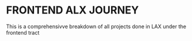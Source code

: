 # FRONTEND ALX JOURNEY

This is a comprehensivve breakdown of all projects done in LAX under the frontend tract
